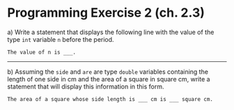 # Programming Exercise 2 (ch. 2.3)

a) Write a statement that displays the following line with the value of the type `int` variable `n` before the period.

```console
The value of n is ___.
````

---

b) Assuming the `side` and `are` are type `double` variables containing the length of one side in cm and the area of a square in square cm, write a statement that will display this information in this form.

```console
The area of a square whose side length is ___ cm is ___ square cm.
```
